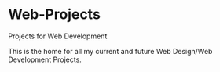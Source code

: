 # Web-Projects
Projects for Web Development

This is the home for all my current and future Web Design/Web Development Projects.
